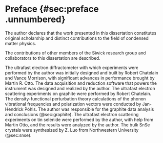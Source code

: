 
# Preface {#sec:preface .unnumbered}

The author declares that the work presented in this dissertation constitutes original scholarship and distinct contributions to the field of condensed matter physics.

The contributions of other members of the Siwick research group and collaborators to this dissertation are described. 

The ultrafast electron diffractometer with which experiments were performed by the author was initially designed and built by Robert Chatelain and Vance Morrison, with significant advances in performance brought by Martin R. Otto. The data acquisition and reduction software that powers the instrument was designed and realized by the author. The ultrafast electron scattering experiments on graphite were performed by Robert Chatelain. The density-functional perturbation theory calculations of the phonon vibrational frequencies and polarization vectors were conducted by Jan-Hendrick Pöhls. The author was responsible for the graphite data analysis and conclusions (@sec:graphite). The ultrafast electron scattering experiments on tin selenide were performed by the author, with help from Martin Otto, and the results were analyzed by the author. The bulk SnSe crystals were synthesized by Z. Luo from Northwestern University (@sec:snse). 